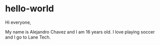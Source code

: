 # hello-world

Hi everyone,

My name is Alejandro Chavez and I am 16 years old. I love playing soccer and I go to Lane Tech.
